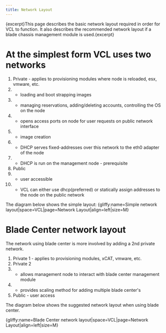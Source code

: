 ```yaml
---
title: Network Layout
---
```


{excerpt}This page describes the basic network layout required in order for
VCL to function. It also describes the recommended network layout if a
blade chassis management module is used.{excerpt}

<a name="NetworkLayout-AtthesimplestformVCLusestwonetworks"></a>
# At the simplest form VCL uses two networks

1. Private - applies to provisioning modules where node is reloaded, esx,
vmware, etc.
1. * loading and boot strapping images
1. * managing reservations, adding/deleting accounts, controlling the OS on
the node
1. * opens access ports on node for user requests on public network interface
1. * image creation
1. * DHCP serves fixed-addresses over this network to the eth0 adapter of the
node
1. * DHCP is run on the management node - prerequisite
1. Public
1. * user accessible
1. * VCL can either use dhcp(preferred) or statically assign addresses to the
node on the public network

The diagram below shows the simple layout:
{gliffy:name=Simple network layout|space=VCL|page=Network
Layout|align=left|size=M}

<a name="NetworkLayout-BladeCenternetworklayout"></a>
# Blade Center network layout

The network using blade center is more involved by adding a 2nd private
network.
1. Private 1 - applies to provisioning modules, xCAT, vmware, etc.
1. Private 2
1. * allows management node to interact with blade center management module
1. * provides scaling method for adding multiple blade center's
1. Public - user access

The diagram below shows the suggested network layout when using blade
center.

{gliffy:name=Blade Center network layout|space=VCL|page=Network
Layout|align=left|size=M}
